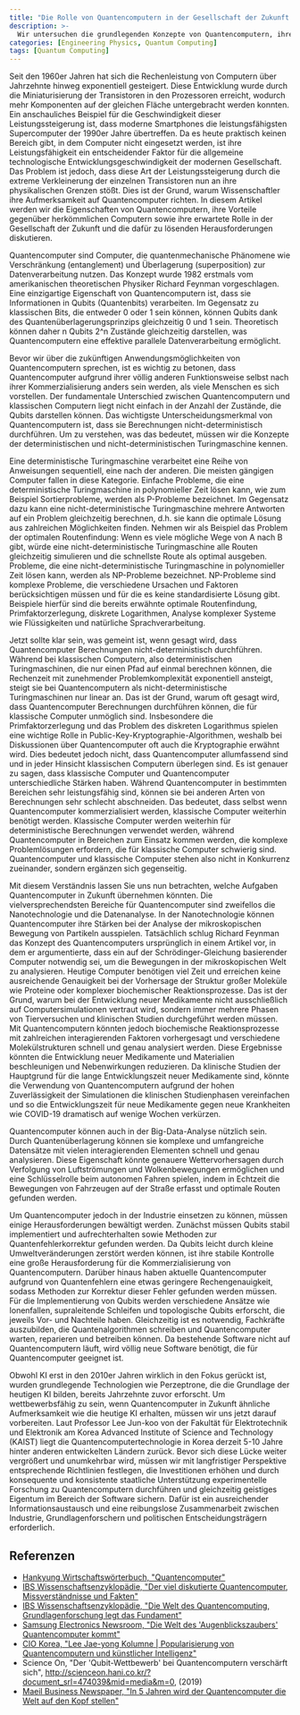 ```yaml
---
title: "Die Rolle von Quantencomputern in der Gesellschaft der Zukunft und die zu lösenden Herausforderungen"
description: >-
  Wir untersuchen die grundlegenden Konzepte von Quantencomputern, ihre Vorteile gegenüber klassischen Computern und ihre erwartete Rolle in der Zukunft. Außerdem betrachten wir die Notwendigkeit für Korea, sich auf das Zeitalter der Quantencomputer vorzubereiten. Dieser Aufsatz wurde vom Autor als Schüler der 11. Klasse verfasst.
categories: [Engineering Physics, Quantum Computing]
tags: [Quantum Computing]
---
```


Seit den 1960er Jahren hat sich die Rechenleistung von Computern über Jahrzehnte hinweg exponentiell gesteigert. Diese Entwicklung wurde durch die Miniaturisierung der Transistoren in den Prozessoren erreicht, wodurch mehr Komponenten auf der gleichen Fläche untergebracht werden konnten. Ein anschauliches Beispiel für die Geschwindigkeit dieser Leistungssteigerung ist, dass moderne Smartphones die leistungsfähigsten Supercomputer der 1990er Jahre übertreffen. Da es heute praktisch keinen Bereich gibt, in dem Computer nicht eingesetzt werden, ist ihre Leistungsfähigkeit ein entscheidender Faktor für die allgemeine technologische Entwicklungsgeschwindigkeit der modernen Gesellschaft. Das Problem ist jedoch, dass diese Art der Leistungssteigerung durch die extreme Verkleinerung der einzelnen Transistoren nun an ihre physikalischen Grenzen stößt. Dies ist der Grund, warum Wissenschaftler ihre Aufmerksamkeit auf Quantencomputer richten. In diesem Artikel werden wir die Eigenschaften von Quantencomputern, ihre Vorteile gegenüber herkömmlichen Computern sowie ihre erwartete Rolle in der Gesellschaft der Zukunft und die dafür zu lösenden Herausforderungen diskutieren.

Quantencomputer sind Computer, die quantenmechanische Phänomene wie Verschränkung (entanglement) und Überlagerung (superposition) zur Datenverarbeitung nutzen. Das Konzept wurde 1982 erstmals vom amerikanischen theoretischen Physiker Richard Feynman vorgeschlagen. 
Eine einzigartige Eigenschaft von Quantencomputern ist, dass sie Informationen in Qubits (Quantenbits) verarbeiten. Im Gegensatz zu klassischen Bits, die entweder 0 oder 1 sein können, können Qubits dank des Quantenüberlagerungsprinzips gleichzeitig 0 und 1 sein. Theoretisch können daher n Qubits 2^n Zustände gleichzeitig darstellen, was Quantencomputern eine effektive parallele Datenverarbeitung ermöglicht.

Bevor wir über die zukünftigen Anwendungsmöglichkeiten von Quantencomputern sprechen, ist es wichtig zu betonen, dass Quantencomputer aufgrund ihrer völlig anderen Funktionsweise selbst nach ihrer Kommerzialisierung anders sein werden, als viele Menschen es sich vorstellen. Der fundamentale Unterschied zwischen Quantencomputern und klassischen Computern liegt nicht einfach in der Anzahl der Zustände, die Qubits darstellen können. Das wichtigste Unterscheidungsmerkmal von Quantencomputern ist, dass sie Berechnungen nicht-deterministisch durchführen. Um zu verstehen, was das bedeutet, müssen wir die Konzepte der deterministischen und nicht-deterministischen Turingmaschine kennen.

Eine deterministische Turingmaschine verarbeitet eine Reihe von Anweisungen sequentiell, eine nach der anderen. Die meisten gängigen Computer fallen in diese Kategorie. Einfache Probleme, die eine deterministische Turingmaschine in polynomieller Zeit lösen kann, wie zum Beispiel Sortierprobleme, werden als P-Probleme bezeichnet.
Im Gegensatz dazu kann eine nicht-deterministische Turingmaschine mehrere Antworten auf ein Problem gleichzeitig berechnen, d.h. sie kann die optimale Lösung aus zahlreichen Möglichkeiten finden. Nehmen wir als Beispiel das Problem der optimalen Routenfindung: Wenn es viele mögliche Wege von A nach B gibt, würde eine nicht-deterministische Turingmaschine alle Routen gleichzeitig simulieren und die schnellste Route als optimal ausgeben. Probleme, die eine nicht-deterministische Turingmaschine in polynomieller Zeit lösen kann, werden als NP-Probleme bezeichnet.
NP-Probleme sind komplexe Probleme, die verschiedene Ursachen und Faktoren berücksichtigen müssen und für die es keine standardisierte Lösung gibt. Beispiele hierfür sind die bereits erwähnte optimale Routenfindung, Primfaktorzerlegung, diskrete Logarithmen, Analyse komplexer Systeme wie Flüssigkeiten und natürliche Sprachverarbeitung.

Jetzt sollte klar sein, was gemeint ist, wenn gesagt wird, dass Quantencomputer Berechnungen nicht-deterministisch durchführen. Während bei klassischen Computern, also deterministischen Turingmaschinen, die nur einen Pfad auf einmal berechnen können, die Rechenzeit mit zunehmender Problemkomplexität exponentiell ansteigt, steigt sie bei Quantencomputern als nicht-deterministische Turingmaschinen nur linear an. Das ist der Grund, warum oft gesagt wird, dass Quantencomputer Berechnungen durchführen können, die für klassische Computer unmöglich sind. Insbesondere die Primfaktorzerlegung und das Problem des diskreten Logarithmus spielen eine wichtige Rolle in Public-Key-Kryptographie-Algorithmen, weshalb bei Diskussionen über Quantencomputer oft auch die Kryptographie erwähnt wird.
Dies bedeutet jedoch nicht, dass Quantencomputer allumfassend sind und in jeder Hinsicht klassischen Computern überlegen sind. Es ist genauer zu sagen, dass klassische Computer und Quantencomputer unterschiedliche Stärken haben. Während Quantencomputer in bestimmten Bereichen sehr leistungsfähig sind, können sie bei anderen Arten von Berechnungen sehr schlecht abschneiden. Das bedeutet, dass selbst wenn Quantencomputer kommerzialisiert werden, klassische Computer weiterhin benötigt werden.
Klassische Computer werden weiterhin für deterministische Berechnungen verwendet werden, während Quantencomputer in Bereichen zum Einsatz kommen werden, die komplexe Problemlösungen erfordern, die für klassische Computer schwierig sind. Quantencomputer und klassische Computer stehen also nicht in Konkurrenz zueinander, sondern ergänzen sich gegenseitig.

Mit diesem Verständnis lassen Sie uns nun betrachten, welche Aufgaben Quantencomputer in Zukunft übernehmen könnten. Die vielversprechendsten Bereiche für Quantencomputer sind zweifellos die Nanotechnologie und die Datenanalyse. In der Nanotechnologie können Quantencomputer ihre Stärken bei der Analyse der mikroskopischen Bewegung von Partikeln ausspielen. Tatsächlich schlug Richard Feynman das Konzept des Quantencomputers ursprünglich in einem Artikel vor, in dem er argumentierte, dass ein auf der Schrödinger-Gleichung basierender Computer notwendig sei, um die Bewegungen in der mikroskopischen Welt zu analysieren.
Heutige Computer benötigen viel Zeit und erreichen keine ausreichende Genauigkeit bei der Vorhersage der Struktur großer Moleküle wie Proteine oder komplexer biochemischer Reaktionsprozesse. Das ist der Grund, warum bei der Entwicklung neuer Medikamente nicht ausschließlich auf Computersimulationen vertraut wird, sondern immer mehrere Phasen von Tierversuchen und klinischen Studien durchgeführt werden müssen. Mit Quantencomputern könnten jedoch biochemische Reaktionsprozesse mit zahlreichen interagierenden Faktoren vorhergesagt und verschiedene Molekülstrukturen schnell und genau analysiert werden. Diese Ergebnisse könnten die Entwicklung neuer Medikamente und Materialien beschleunigen und Nebenwirkungen reduzieren. Da klinische Studien der Hauptgrund für die lange Entwicklungszeit neuer Medikamente sind, könnte die Verwendung von Quantencomputern aufgrund der hohen Zuverlässigkeit der Simulationen die klinischen Studienphasen vereinfachen und so die Entwicklungszeit für neue Medikamente gegen neue Krankheiten wie COVID-19 dramatisch auf wenige Wochen verkürzen.

Quantencomputer können auch in der Big-Data-Analyse nützlich sein. Durch Quantenüberlagerung können sie komplexe und umfangreiche Datensätze mit vielen interagierenden Elementen schnell und genau analysieren. Diese Eigenschaft könnte genauere Wettervorhersagen durch Verfolgung von Luftströmungen und Wolkenbewegungen ermöglichen und eine Schlüsselrolle beim autonomen Fahren spielen, indem in Echtzeit die Bewegungen von Fahrzeugen auf der Straße erfasst und optimale Routen gefunden werden.

Um Quantencomputer jedoch in der Industrie einsetzen zu können, müssen einige Herausforderungen bewältigt werden. Zunächst müssen Qubits stabil implementiert und aufrechterhalten sowie Methoden zur Quantenfehlerkorrektur gefunden werden. Da Qubits leicht durch kleine Umweltveränderungen zerstört werden können, ist ihre stabile Kontrolle eine große Herausforderung für die Kommerzialisierung von Quantencomputern. Darüber hinaus haben aktuelle Quantencomputer aufgrund von Quantenfehlern eine etwas geringere Rechengenauigkeit, sodass Methoden zur Korrektur dieser Fehler gefunden werden müssen. Für die Implementierung von Qubits werden verschiedene Ansätze wie Ionenfallen, supraleitende Schleifen und topologische Qubits erforscht, die jeweils Vor- und Nachteile haben.
Gleichzeitig ist es notwendig, Fachkräfte auszubilden, die Quantenalgorithmen schreiben und Quantencomputer warten, reparieren und betreiben können. Da bestehende Software nicht auf Quantencomputern läuft, wird völlig neue Software benötigt, die für Quantencomputer geeignet ist.

Obwohl KI erst in den 2010er Jahren wirklich in den Fokus gerückt ist, wurden grundlegende Technologien wie Perzeptrone, die die Grundlage der heutigen KI bilden, bereits Jahrzehnte zuvor erforscht. Um wettbewerbsfähig zu sein, wenn Quantencomputer in Zukunft ähnliche Aufmerksamkeit wie die heutige KI erhalten, müssen wir uns jetzt darauf vorbereiten.
Laut Professor Lee Jun-koo von der Fakultät für Elektrotechnik und Elektronik am Korea Advanced Institute of Science and Technology (KAIST) liegt die Quantencomputertechnologie in Korea derzeit 5-10 Jahre hinter anderen entwickelten Ländern zurück. Bevor sich diese Lücke weiter vergrößert und unumkehrbar wird, müssen wir mit langfristiger Perspektive entsprechende Richtlinien festlegen, die Investitionen erhöhen und durch konsequente und konsistente staatliche Unterstützung experimentelle Forschung zu Quantencomputern durchführen und gleichzeitig geistiges Eigentum im Bereich der Software sichern. Dafür ist ein ausreichender Informationsaustausch und eine reibungslose Zusammenarbeit zwischen Industrie, Grundlagenforschern und politischen Entscheidungsträgern erforderlich.

## Referenzen
- [Hankyung Wirtschaftswörterbuch, "Quantencomputer"](https://dic.hankyung.com/economy/view/?seq=11787)
- [IBS Wissenschaftsenzyklopädie, "Der viel diskutierte Quantencomputer, Missverständnisse und Fakten"](https://www.ibs.re.kr/cop/bbs/BBSMSTR_000000000901/selectBoardArticle.do?nttId=14100)
- [IBS Wissenschaftsenzyklopädie, "Die Welt des Quantencomputing, Grundlagenforschung legt das Fundament"](https://www.ibs.re.kr/cop/bbs/BBSMSTR_000000000901/selectBoardArticle.do?nttId=14274)
- [Samsung Electronics Newsroom, "Die Welt des 'Augenblickszaubers' Quantencomputer kommt"](https://news.samsung.com/kr/찰나의-마법-양자컴퓨터-세계가-온다)
- [CIO Korea, "Lee Jae-yong Kolumne \| Popularisierung von Quantencomputern und künstlicher Intelligenz"](https://www.ciokorea.com/news/38257)
- Science On, "Der 'Qubit-Wettbewerb' bei Quantencomputern verschärft sich", http://scienceon.hani.co.kr/?document_srl=474039&mid=media&m=0, (2019)
- [Maeil Business Newspaper, "In 5 Jahren wird der Quantencomputer die Welt auf den Kopf stellen"](https://www.mk.co.kr/news/business/view/2018/08/515351/)